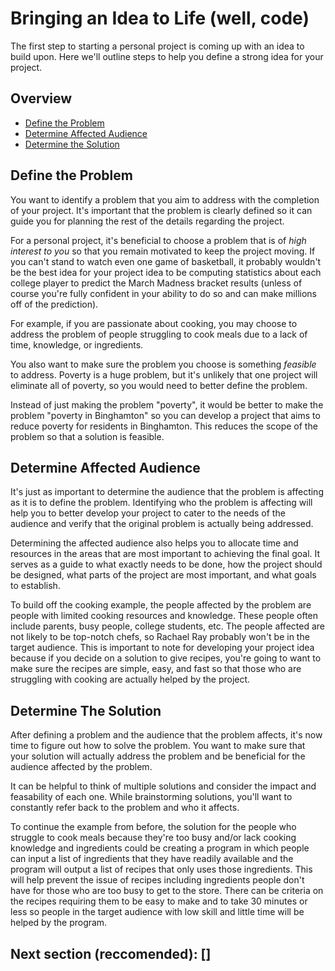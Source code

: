 # Bringing an Idea to Life (well, code)
The first step to starting a personal project is coming up with an idea to build upon. Here we'll outline steps to help you define a strong idea for your project.

## Overview
* [Define the Problem](#define-the-problem)
* [Determine Affected Audience](#determine-affected-audience)
* [Determine the Solution](#determine-the-solution)

## Define the Problem
You want to identify a problem that you aim to address with the completion of your project. It's important that the problem is clearly defined so it can guide you for planning the rest of the details regarding the project. 

For a personal project, it's beneficial to choose a problem that is of *high interest to you* so that you remain motivated to keep the project moving. If you can't stand to watch even one game of basketball, it probably wouldn't be the best idea for your project idea to be computing statistics about each college player to predict the March Madness bracket results (unless of course you're fully confident in your ability to do so and can make millions off of the prediction).

For example, if you are passionate about cooking, you may choose to address the problem of people struggling to cook meals due to a lack of time, knowledge, or ingredients.

You also want to make sure the problem you choose is something *feasible* to address. Poverty is a huge problem, but it's unlikely that one project will eliminate all of poverty, so you would need to better define the problem. 

Instead of just making the problem "poverty", it would be better to make the problem "poverty in Binghamton" so you can develop a project that aims to reduce poverty for residents in Binghamton. This reduces the scope of the problem so that a solution is feasible.

## Determine Affected Audience
It's just as important to determine the audience that the problem is affecting as it is to define the problem. Identifying who the problem is affecting will help you to better develop your project to cater to the needs of the audience and verify that the original problem is actually being addressed. 

Determining the affected audience also helps you to allocate time and resources in the areas that are most important to achieving the final goal. It serves as a guide to what exactly needs to be done, how the project should be designed, what parts of the project are most important, and what goals to establish.

To build off the cooking example, the people affected by the problem are people with limited cooking resources and knowledge. These people often include parents, busy people, college students, etc. The people affected are not likely to be top-notch chefs, so Rachael Ray probably won't be in the target audience. This is important to note for developing your project idea because if you decide on a solution to give recipes, you're going to want to make sure the recipes are simple, easy, and fast so that those who are struggling with cooking are actually helped by the project.

## Determine The Solution
After defining a problem and the audience that the problem affects, it's now time to figure out how to solve the problem. You want to make sure that your solution will actually address the problem and be beneficial for the audience affected by the problem. 

It can be helpful to think of multiple solutions and consider the impact and feasability of each one. While brainstorming solutions, you'll want to constantly refer back to the problem and who it affects.

To continue the example from before, the solution for the people who struggle to cook meals because they're too busy and/or lack cooking knowledge and ingredients could be creating a program in which people can input a list of ingredients that they have readily available and the program will output a list of recipes that only uses those ingredients. This will help prevent the issue of recipes including ingredients people don't have for those who are too busy to get to the store. There can be criteria on the recipes requiring them to be easy to make and to take 30 minutes or less so people in the target audience with low skill and little time will be helped by the program.

## Next section (reccomended): []
